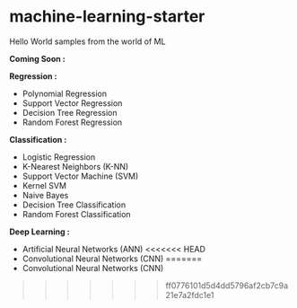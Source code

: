 # machine-learning-starter
Hello World samples from the world of ML

**Coming Soon :**

**Regression :** 

- Polynomial Regression
- Support Vector Regression
- Decision Tree Regression
- Random Forest Regression

**Classification :** 

- Logistic Regression 
- K-Nearest Neighbors (K-NN) 
- Support Vector Machine (SVM) 
- Kernel SVM 
- Naive Bayes 
- Decision Tree Classification 
- Random Forest Classification

**Deep Learning :** 

- Artificial Neural Networks (ANN) 
<<<<<<< HEAD
- Convolutional Neural Networks (CNN)
=======
- Convolutional Neural Networks (CNN)
>>>>>>> ff0776101d5d4dd5796af2cb7c9a21e7a2fdc1e1
